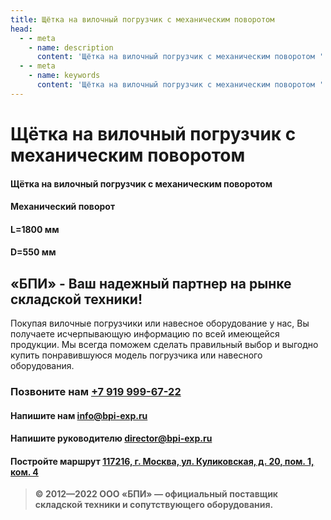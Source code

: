 ```yaml
---
title: Щётка на вилочный погрузчик с механическим поворотом
head:
  - - meta
    - name: description
      content: 'Щётка на вилочный погрузчик с механическим поворотом '
  - - meta
    - name: keywords 
      content: 'Щётка на вилочный погрузчик с механическим поворотом '
---
```


# Щётка на вилочный погрузчик с механическим поворотом

#### Щётка на вилочный погрузчик с механическим поворотом
#### Механический поворот
#### L=1800 мм
#### D=550 мм






## «БПИ» - Ваш надежный партнер на рынке складской техники!

Покупая вилочные погрузчики или навесное оборудование у нас, Вы получаете исчерпывающую информацию по всей имеющейся продукции. Мы всегда поможем сделать правильный выбор и выгодно купить понравившуюся модель погрузчика или навесного оборудования.


### Позвоните нам <a href="tel:+79199996722">+7 919 999-67-22</a>

#### Напишите нам <a href="mailto:info@bpi-exp.ru">info@bpi-exp.ru</a>

#### Напишите руководителю <a href="mailto:director@bpi-exp.ru">director@bpi-exp.ru</a>

#### Постройте маршрут <a href="https://yandex.ru/maps/213/moscow/?from=api-maps&ll=37.560718%2C55.567506&mode=routes&origin=jsapi_2_1_79&rtext=~55.567988%2C37.560664&rtt=mt&ruri=~&z=19">117216, г. Москва, ул. Куликовская, д. 20, пом. 1, ком. 4</a>

> **© 2012—2022 ООО «БПИ» — официальный поставщик складской техники и сопутствующего оборудования.**
